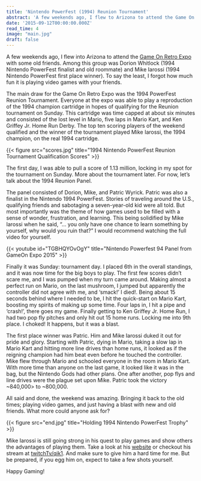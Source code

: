 ```yaml
---
title: 'Nintendo PowerFest (1994) Reunion Tournament'
abstract: 'A few weekends ago, I flew to Arizona to attend the Game On Retro Expo.  I was in the Nintendo PowerFest 1994 Reunion Tournament finals...'
date: '2015-09-12T00:00:00.000Z'
read_time: 4
image: "main.jpg"
draft: false
---
```


A few weekends ago, I flew into Arizona to attend the [Game On Retro Expo](https://gameonexpoaz.com/?utm_source=kernelcurry.com&utm_medium=referral&utm_campaign=nintendo-powerfest-1994-reunion-tournament "Game On Retro Expo]") with some old friends.  Among this group was Dorion Whitlock (1994 Nintendo PowerFest finalist and old roommate) and Mike Iarossi (1994 Nintendo PowerFest first place winner).  To say the least, I forgot how much fun it is playing video games with your friends.

The main draw for the Game On Retro Expo was the 1994 PowerFest Reunion Tournament.  Everyone at the expo was able to play a reproduction of the 1994 champion cartridge in hopes of qualifying for the Reunion tournament on Sunday.  This cartridge was time capped at about six minutes and consisted of the lost level in Mario, five laps in Mario Kart, and Ken Griffey Jr. Home Run Derby.  The top ten scoring players of the weekend qualified and the winner of the tournament played Mike Iarossi, the 1994 champion, on the real 1994 cartridge.

{{< figure src="scores.jpg" title="1994 Nintendo PowerFest Reunion Tournament Qualification Scores" >}}

The first day, I was able to pull a score of 1.13 million, locking in my spot for the tournament on Sunday.  More about the tournament later.  For now, let’s talk about the 1994 Reunion Panel.

The panel consisted of Dorion, Mike, and Patric Wyrick.  Patric was also a finalist in the Nintendo 1994 PowerFest.  Stories of traveling around the U.S., qualifying friends and sabotaging a seven-year-old kid were all told.  But most importantly was the theme of how games used to be filled with a sense of wonder, frustration, and learning.  This being solidified by Mike Iarossi when he said, “… you only have one chance to learn something by yourself, why would you ruin that?”  I would recommend watching the full video for yourself.

{{< youtube id="TGBHQYOvOgY" title="Nintendo Powerfest 94 Panel from GameOn Expo 2015" >}}

Finally it was Sunday: tournament day.  I placed 6th in the overall standings, and it was now time for the big boys to play.  The first few scores didn’t scare me, and I was pumped when my turn came around.  Making almost a perfect run on Mario, on the last mushroom, I jumped but apparently the controller did not agree with me, and ‘smack!’ I died!. Being about 15 seconds behind where I needed to be, I hit the quick-start on Mario Kart, boosting my spirits of making up some time.  Four laps in, I hit a pipe and ‘crash!’, there goes my game.  Finally getting to Ken Griffey Jr. Home Run, I had two pop fly pitches and only hit out 15 home runs.  Locking me into 9th place.  I choked! It happens, but it was a blast.

The first place winner was Patric.  Him and Mike Iarossi duked it out for pride and glory.  Starting with Patric, dying in Mario, taking a slow lap in Mario Kart and hitting more line drives than home runs, it looked as if the reigning champion had him beat even before he touched the controller.  Mike flew through Mario and schooled everyone in the room in Mario Kart.  With more time than anyone on the last game, it looked like it was in the bag, but the Nintendo Gods had other plans.  One after another, pop flys and line drives were the plague set upon Mike.  Patric took the victory ~840,000> to ~800,000.

All said and done, the weekend was amazing.  Bringing it back to the old times; playing video games, and just having a blast with new and old friends.  What more could anyone ask for?

{{< figure src="end.jpg" title="Holding 1994 Nintendo PowerFest Trophy" >}}

Mike Iarossi is still going strong in his quest to play games and show others the advantages of playing them.  Take a look at his [website](https://qik1.com/?utm_source=kernelcurry.com&utm_medium=referral&utm_campaign=nintendo-powerfest-1994-reunion-tournament "qik1.com") or checkout his stream at [twitchTv/qik1](https://www.twitch.tv/qik1?utm_source=kernelcurry.com&utm_medium=referral&utm_campaign=nintendo-powerfest-1994-reunion-tournament "twitch.tv - qik1").  And make sure to give him a hard time for me.  But be prepared, if you egg him on, expect to take a few shots yourself.

Happy Gaming!